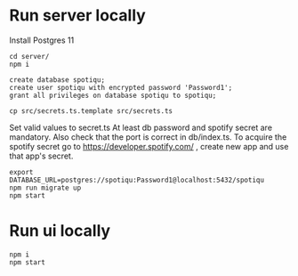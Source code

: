# Run server locally

Install Postgres 11

```
cd server/
npm i

create database spotiqu;
create user spotiqu with encrypted password 'Password1';
grant all privileges on database spotiqu to spotiqu;

cp src/secrets.ts.template src/secrets.ts
```
Set valid values to secret.ts
At least db password and spotify secret are mandatory. Also check that the port is correct in db/index.ts.
To acquire the spotify secret go to https://developer.spotify.com/ , create new app and use that app's secret.

```
export DATABASE_URL=postgres://spotiqu:Password1@localhost:5432/spotiqu
npm run migrate up
npm start
```

# Run ui locally

```
npm i
npm start
```
